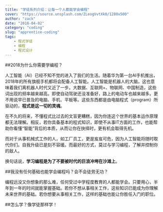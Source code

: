 ```yaml
---
title: "学徒系列介绍：让每一个人都能学会编程"
cover: "https://source.unsplash.com/ZLeogVvtXk0/1280x500"
author: "zack"
date: "2018-04-02"
category: "coding"
slug: "apprentice-coding"
tags:
    - 程式学徒
    - 编程
    - 程式设计
---
```

##2018为什么你需要学编程？

人工智能（AI）已经不知不觉的进入了我们的生活。随着华为第一台AI手机推出，2018年的所有旗舰手机都将会配备人工智能。人工智能是机器人的大脑，这也意味着我们离机器人时代又近了一步。大数据、互联网+、物联网、中国制造，这些词出现的频率越来越高。即使自动驾驶还没准备好，路上的电动车也越来越多。更不用说早已普及的电脑、手机、平板等。这些东西都是由电脑程式（program）所驱动的，<strong>程式是这一切的灵魂</strong>。

在不久的将来，不懂程式比过去的文盲更糟糕，因为你连这个世界的基本运作原理都无法理解。相反，若你具备基本的程式知识，即使不从事IT方面的工作，也能帮助你看懂“智能”背后的本质，从而让你在抉择时，更有机会取得先机。

而对于从事机械式工作的人，如工厂员工，更是岌岌可危，因为人工智能将随时取代你们。自我升级已是刻不容缓。而最好的方式，莫过与学习编程，了解并控制你的敌人。

换句话说，<strong>学习编程是为了不要被时代的巨浪冲垮在沙滩上</strong>。

##我没有任何基础也能学会编程吗？会不会徒劳无功？

编程远没又你想象的那么难，任何受过中学程度教育的人都能学会。只要用心，半年到一年的时间就能掌握基础。若你不想从事相关工作，这些知识已能成为你理解未来世界的基础。若你想要从事相关工作，这样的基础也能让你胜任入门的职位。

##怎么学？像学徒那样学！
